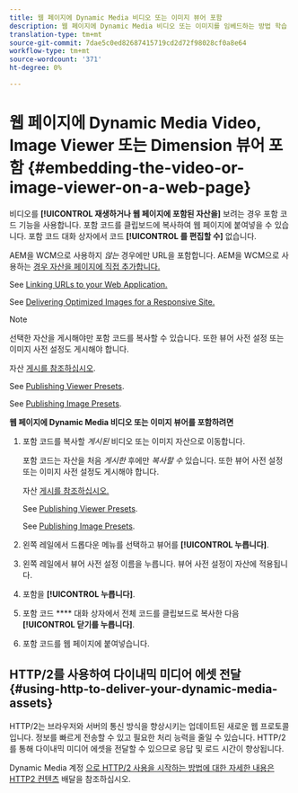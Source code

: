 ```yaml
---
title: 웹 페이지에 Dynamic Media 비디오 또는 이미지 뷰어 포함
description: 웹 페이지에 Dynamic Media 비디오 또는 이미지를 임베드하는 방법 학습
translation-type: tm+mt
source-git-commit: 7dae5c0ed82687415719cd2d72f98028cf0a8e64
workflow-type: tm+mt
source-wordcount: '371'
ht-degree: 0%

---
```



# 웹 페이지에 Dynamic Media Video, Image Viewer 또는 Dimension 뷰어 포함 {#embedding-the-video-or-image-viewer-on-a-web-page}

비디오를 **[!UICONTROL 재생하거나 웹 페이지에 포함된 자산을]** 보려는 경우 포함 코드 기능을 사용합니다. 포함 코드를 클립보드에 복사하여 웹 페이지에 붙여넣을 수 있습니다. 포함 코드 대화 상자에서 코드 **[!UICONTROL 를 편집할 수]** 없습니다.

AEM을 WCM으로 사용하지 _않는_ 경우에만 URL을 포함합니다. AEM을 WCM으로 사용하는 [경우 자산을 페이지에 직접 추가합니다.](adding-dynamic-media-assets-to-pages.md)

See [Linking URLs to your Web Application.](linking-urls-to-yourwebapplication.md)

See [Delivering Optimized Images for a Responsive Site.](responsive-site.md)

>[!NOTE]
>
>선택한 자산을 게시해야만 포함 코드를 복사할 수 있습니다. 또한 뷰어 사전 설정 또는 이미지 사전 설정도 게시해야 합니다.
>
>자산 [게시를 참조하십시오](publishing-dynamicmedia-assets.md).
>
>See [Publishing Viewer Presets](managing-viewer-presets.md#publishing-viewer-presets).
>
>See [Publishing Image Presets](managing-image-presets.md#publishing-image-presets).

**웹 페이지에 Dynamic Media 비디오 또는 이미지 뷰어를 포함하려면**

1. 포함 코드를 복사할 *게시된* 비디오 또는 이미지 자산으로 이동합니다.

   포함 코드는 자산을 처음 *게시한* 후에만 *복사할 수* 있습니다. 또한 뷰어 사전 설정 또는 이미지 사전 설정도 게시해야 합니다.

   자산 [게시를 참조하십시오.](publishing-dynamicmedia-assets.md)

   See [Publishing Viewer Presets](managing-viewer-presets.md#publishing-viewer-presets).

   See [Publishing Image Presets](managing-image-presets.md#publishing-image-presets).

1. 왼쪽 레일에서 드롭다운 메뉴를 선택하고 뷰어를 **[!UICONTROL 누릅니다]**.
1. 왼쪽 레일에서 뷰어 사전 설정 이름을 누릅니다. 뷰어 사전 설정이 자산에 적용됩니다.
1. 포함을 **[!UICONTROL 누릅니다]**.
1. 포함 코드 **** 대화 상자에서 전체 코드를 클립보드로 복사한 다음 **[!UICONTROL 닫기를 누릅니다]**.
1. 포함 코드를 웹 페이지에 붙여넣습니다.

## HTTP/2를 사용하여 다이내믹 미디어 에셋 전달 {#using-http-to-deliver-your-dynamic-media-assets}

HTTP/2는 브라우저와 서버의 통신 방식을 향상시키는 업데이트된 새로운 웹 프로토콜입니다. 정보를 빠르게 전송할 수 있고 필요한 처리 능력을 줄일 수 있습니다. HTTP/2를 통해 다이내믹 미디어 에셋을 전달할 수 있으므로 응답 및 로드 시간이 향상됩니다.

Dynamic Media 계정 [으로 HTTP/2 사용을 시작하는 방법에 대한 자세한 내용은 HTTP2 컨텐츠](http2faq.md) 배달을 참조하십시오.
